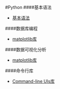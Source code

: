 #Python 
####基本语法
* [基本语法](Python/Basic-Syntax.md)

####数据库编程
* [matplotlib库](Python/Data-Visualization.md)

####数据可视化分析
* [matplotlib库](Python/Data-Visualization.md)

####命令行库
* [Command-line UIs库](Python/Command-line-UIs.md)


